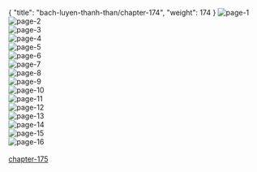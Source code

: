 { "title": "bach-luyen-thanh-than/chapter-174", "weight": 174 }
<img src="bach-luyen-thanh-than_0174_01-1391da092f29cad4a39db1ee1a5426b5.webp" alt="page-1" origin="http://1.bp.blogspot.com/-G-5dqHGM74U/WuBYeQkscCI/AAAAAAAABy8/iW7Ib99j6n8nZ0k8zn4kEGrtpIZNnvwcQCLcBGAs/s1600/2.jpg?imgmax=0"><br/>
<img src="bach-luyen-thanh-than_0174_02-10af0b6db00a4a42712620646140120e.webp" alt="page-2" origin="http://1.bp.blogspot.com/-2TLSMA78qHY/WuBYfO3PxqI/AAAAAAAABzA/AIpNAEqHnJsGNe1koxra9lViJChVe2syQCLcBGAs/s1600/3.jpg?imgmax=0"><br/>
<img src="bach-luyen-thanh-than_0174_03-7529c2a6bd7a08874fc2fc5316dcd366.webp" alt="page-3" origin="http://1.bp.blogspot.com/-dMXiHITEBS0/WuBYfdN1jMI/AAAAAAAABzI/dvaspxmEItQ2jU5Jwg_phGNG_ODCCLiYACLcBGAs/s1600/4.jpg?imgmax=0"><br/>
<img src="bach-luyen-thanh-than_0174_04-ae0db52ef6e3d72a9043a38cce8e296f.webp" alt="page-4" origin="http://1.bp.blogspot.com/-HJ5WXpMHToc/WuBYfxyhvwI/AAAAAAAABzM/hpM2JVvNQDseU2i-ycY7sfCIFgtfWooWACLcBGAs/s1600/5.jpg?imgmax=0"><br/>
<img src="bach-luyen-thanh-than_0174_05-a26e29bee225d6968ce8234d9b702fcc.webp" alt="page-5" origin="http://1.bp.blogspot.com/-1lAwJwbPRMo/WuBYf7ebkFI/AAAAAAAABzQ/K7QLmdLnER8eDnl_TiPzKoP7HabC4j9WgCLcBGAs/s1600/6.jpg?imgmax=0"><br/>
<img src="bach-luyen-thanh-than_0174_06-c08892e62333139e5c953a6a343a40d3.webp" alt="page-6" origin="http://1.bp.blogspot.com/-iDoMSMTiHoQ/WuBYgfaJuYI/AAAAAAAABzU/qnrKXX09AsMnfLnDRm9yOkH8ImMTAwwjwCLcBGAs/s1600/7.jpg?imgmax=0"><br/>
<img src="bach-luyen-thanh-than_0174_07-71fb686266c8ff1af90706d2caf0bd1f.webp" alt="page-7" origin="http://1.bp.blogspot.com/-RcNvQHhv2dM/WuBYgkgJk3I/AAAAAAAABzY/_0mxAzz3JzEzpCZw27bQ3x82gc5ZzufzQCLcBGAs/s1600/8.jpg?imgmax=0"><br/>
<img src="bach-luyen-thanh-than_0174_08-6cef5b8843c541553eaaf7f8c4df15b2.webp" alt="page-8" origin="http://1.bp.blogspot.com/-AuH-drd8Vzg/WuBYg2NgCJI/AAAAAAAABzc/S7-vuyO2fQUi0IZSNLsyf3j_vDFUTA5QACLcBGAs/s1600/9.jpg?imgmax=0"><br/>
<img src="bach-luyen-thanh-than_0174_09-ce17d9450fe88c784c101a646d8dd8eb.webp" alt="page-9" origin="http://1.bp.blogspot.com/-0CR1QbcD-Po/WuBYaSONByI/AAAAAAAAByQ/kqaqC_nJC3k7kN9khHcSL5ybiagQ8raugCLcBGAs/s1600/10.jpg?imgmax=0"><br/>
<img src="bach-luyen-thanh-than_0174_10-4a94a5ecf03d5b7a66efb96842a74b33.webp" alt="page-10" origin="http://1.bp.blogspot.com/-a5r2OR40w0w/WuBYandJdGI/AAAAAAAAByU/MRahCdGAll4ENbupazxe37_kOPi7y_yngCLcBGAs/s1600/11.jpg?imgmax=0"><br/>
<img src="bach-luyen-thanh-than_0174_11-ba2712f534d311f49fde37d3c2eb4d3c.webp" alt="page-11" origin="http://1.bp.blogspot.com/-iOkxwrbrf4Q/WuBYalyD0vI/AAAAAAAAByY/ZsZ1RDUVRM8uM7E7p6T4fS61ptZJWYYnACLcBGAs/s1600/12.jpg?imgmax=0"><br/>
<img src="bach-luyen-thanh-than_0174_12-020762564fe51778b7b7cdd52acec62d.webp" alt="page-12" origin="http://1.bp.blogspot.com/-lEeZbJbooyQ/WuBYbb3Nw-I/AAAAAAAAByg/qTrSdy4FRtg7KJaYugDajyhRyH8zude3gCLcBGAs/s1600/13.jpg?imgmax=0"><br/>
<img src="bach-luyen-thanh-than_0174_13-757d224505163869fe5a291141b6e388.webp" alt="page-13" origin="http://1.bp.blogspot.com/-gimswavFMWw/WuBYb6SQVXI/AAAAAAAAByk/A8R86J4JGfkmUvmdvqQ-IR6WZjOFgoBxQCLcBGAs/s1600/14.jpg?imgmax=0"><br/>
<img src="bach-luyen-thanh-than_0174_14-18a192985033e7baa809f819146bae10.webp" alt="page-14" origin="http://1.bp.blogspot.com/-OFUynqKjdJs/WuBYcYm7OcI/AAAAAAAABys/VEG2tKlRC5w2Y4La4x7cimueKHi8zQYDQCLcBGAs/s1600/15.jpg?imgmax=0"><br/>
<img src="bach-luyen-thanh-than_0174_15-9a6285c72e86cf8c011aa03f708dd4cf.webp" alt="page-15" origin="http://1.bp.blogspot.com/-Wk4g3eGXQIY/WuBYdF32h7I/AAAAAAAAByw/0l0UgihJK7QxVHpR8iJf0YFM4xHYvv3XgCLcBGAs/s1600/16.jpg?imgmax=0"><br/>
<img src="bach-luyen-thanh-than_0174_16-c66cb243d0caf612a7b87b528f049f9d.webp" alt="page-16" origin="http://1.bp.blogspot.com/-rfbm-8gEwcw/WuBYdYh7K2I/AAAAAAAABy0/LkzcnHidN-Mo5oSA2EDUgpdx1Z-u57p_wCLcBGAs/s1600/17.jpg?imgmax=0"><br/>
<br/><a class="nextchap" href="/bach-luyen-thanh-than/chapter-175">chapter-175</a>
